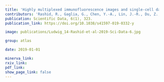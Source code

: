 ```yaml
---
title: 'Highly multiplexed immunofluorescence images and single-cell data of immune markers in tonsil and lung cancer.'
contributors: 'Rashid, R., Gaglia, G., Chen, Y.-A., Lin, J.-R., Du, Z., Maliga, Z., Schapiro, D., Yapp, C., Muhlich, J., Sokolov, A., Sorger, P., & Santagata, S. (2019).'
publication: Scientific Data, 6(1), 323.
publication_link: https://doi.org/10.1038/s41597-019-0332-y 

image: publications/Ludwig_14-Rashid-et-al-2019-Sci-Data-6.jpg

group: atlas

date: 2019-01-01

minerva_link: 
rxiv_link: 
pdf_link: 
show_page_link: false
---
```

